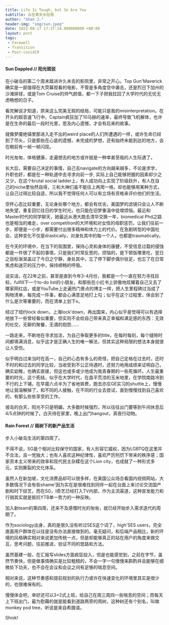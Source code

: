 ```yaml
---
title: Life Is Tough, but So Are You
subtitle: 云在青天水在瓶
author: "Shan J."
header-img: "img/sun.jpeg"
date: 2022-08-17 17:37:24.000000000 +08:00
layout: post
tags:
 - Farewell
 - Transition
 - Post-covid19
---
```


#### Sun Dappled // 阳光斑驳

在小破岛的第二个周末踏进许久未去的影院里，非常之开心。Top Gun'Maverick确实是一部值得在大荧幕观看的电影，不管是多角度空中袭击，还是烈日下加州的沙滩排球，或是Tom Cruise的帅气颜值，都一下子把我拉回了大学时代的无忧无虑畅想的日子。

看完解说才知道，原来这么完美无瑕的结局，可能只是我的misinterpretation。在开头的超音速飞行中，Captain疯狂加了10马赫的速率，最终导致飞机解体，也许是在生命的最后一段时光里，思及内心遗憾，才会有后来的故事。

就像梦魇绝镇里那进入走不出的weird place的人们所遭遇的一样，或许生命已经到了尽头，只是那些在心底的遗憾，未完成的梦想，还有始终未能到达的地方，会在眼前有一帧一帧闪现。

时光匆匆，体格健康，走遍想去的地方或许就是一种幸甚至哉的人生际遇了。

长大后，需要自己决定的事情，自己去navigate的方向越来越多，不论是求学，升职也好，都是在一种轨道中去寻求向前一步, 实际上自己能够把握的因素却少之又少，在这个brutal social ladder上，有人成功向上实现了阶级跃升，有人在自己的niche里怡然自得，三和大神们虽不能往上再爬一格，却也能够用某种方式，让自己过得比较自适，所以我不觉得任何人可以有立场有资格来评价他们的生活。

空杯心态比较重要，无论身处哪个地方，都会有优劣，美国梦的滤镜只会让人不断地失望，重复回忆往日的学生时光，也只能在旧梦重温中徒增烦恼。最近和Master时代的同学聊天，她最近从港大跑去清华交换一年，biomedical Phd之路也是相当的难走，over competition的大环境和对女性的母职惩罚，让我们往前一步，即便是一小步，都需要付出很多精神和体力上的代价。在急剧转型的中国社会，这种变化不仅是drastically，对身处其中的每一个人，也都是traumatically。

在今天的环境中，在当下的氛围里，保持心灵和身体的康健，不受信息过载的侵蚀都是一件很了不起的事情，只是我们时常反思的，烦恼的，是下顿饭哪里吃，翌日之目标渐渐盖过了今日之宁静，身处其中，忘了停下脚步偶尔驻足，也忘了在日常焦虑和迷茫的压力中，保持顺畅的呼吸。

说实话，在22年之前，甚至是直到今年3-4月份，我都是一个一直在努力寻找目标，fulfill下一个to-do list的小朋友，和那些在小红书上骄傲地炫耀着自己又去了哪家网红店，或是YouTube上走遍热门景点的博主一样，把人生里程碑过当成了购物清单，每完成一件事，都会心满意足地打上勾；似乎在这个过程里，体会到了什么是次等重要的，而在清单上划下x。

经过了纽约lock down，上海lock'down，再出国来，内心似乎是觉得可以有选择地放下一些曾经看似重要，但实则不会给自己带来真正幸福和满足感的东西：无效的社交，无聊的聚餐，无谓的抱怨……

一路走来，不断地在寻求加法，为自己争取更多的title，在每时每刻，每个缝隙时间都填满消息，似乎这才是正确人生的唯一解法，但其实这种局限的想法本身就很让人受伤。

似乎明白过来当时在高一，自己的心态有多么的奇怪，把自己定格在过去时，还时不时的和过去的同学比较，当收受到不公正待遇时，还努力地用成绩来证明自己，确实幼稚，也确实直接，但这也或多或少地成为我青春期的一些死循环。人生最重要的时光，这个死结，似乎在大学时代，在昌平荒凉的玉米地里，在学院南路冷到不行的上下铺，在早晨六点半为了省地铁费，跑去亦庄GE实习的shuttle上，慢慢地让我溶解掉了，和不同的人接触，在不同的行业去尝试，直到慢慢找到自己喜欢的，有那么些些享受的工作。

坡岛的白天，阳光不只是明媚，大多数时候强烈，所以往往出门要等到午间休息后4/5点钟的时候了。白天待在家里，晚上出门hangout，真夜行动物。


#### Rain Forest // 雨树下的新产品生活

步入小破岛生活的第四周了。

不得不说，SG是个相对比较保守的国家，有人形容它威权，因为LGBTQ在这里并不合法，且一党独大；也有人喜欢这种纪律性，喜欢严厉刑罚下带来的秩序感；国家资本主义带来的效率和现代民主杂糅在这个Lion city，也成就了一种形式多元，实则撕裂的文化体系。

虽然人在新加坡，文化消费品却可以很多样，在美国公众场合看国内视频网站，大多数情况下会有些shame'因为实在是很难找到同伴一起在台面上来讨论交流国产剧和时下综艺，而在SG，I奇艺已经打入TV内部，作为主流渠道，这种宣发能力和行销其实就是抵抗YTB单一势力的一种反映。

加入新team的第四周，还来不及感慨时光的匆匆，就已经开始步入需求迭代的周期了。

作为sociology出身，真的是很久没有听过SES这个词了，high'SES users，完全直面用户群体在以往是没有办法直接做到的。毫无疑问，和后端产品相比，新的环境的风格确实相对来说更加传统一点，但是却能够真正的站在用户的角度来做交互，思考问题，往前推进，验证不同的思路和方法。

虽然基建一般，在汇报写slides方面疯狂投入，但是也能感觉到，之前在字节，虽然节奏快，但是做事情确实是比较粗糙的，不会一字一句慢慢来斟酌并且能够在细微处下功夫，也不会在会议和会议之间有足够的喘息空间。

相对来说，这种节奏感和提前规划的执行力或许在快速变化的环境里其实是很少的，也很难保有的。

慢慢体会吧，幸好还可以3+2式上班，给自己在周三周四一些喘息的空间；而每天上下班出门，最为慰藉的就是能看到道路两旁的雨树，这种树还有个别名，叫做monkey pod tree，听说是来自希腊语。

Shiok!
